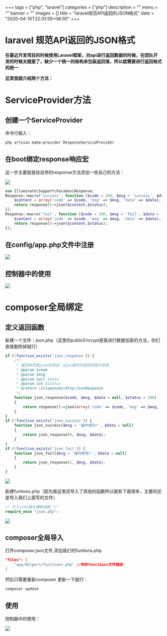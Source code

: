 +++
tags = ["php", "laravel"]
categories = ["php"]
description = ""
menu = ""
banner = ""
images = []
title = "laravel规范API返回的JSON格式"
date = "2020-04-10T22:01:59+08:00"
+++


# laravel 规范API返回的JSON格式

**在最近开发项目的时候使用Laravel框架，对api进行返回数据的时候，在团队开发的时候太随意了，缺少一个统一的结构来包装返回值，所以就需要进行返回格式的统一**

**这里我就介绍两个方法：**

# ServiceProvider方法

## 创建一个ServiceProvider

命令行输入：

```sh
php artisan make:provider ResponseServiceProvider
```

## 在boot绑定response响应宏

这一步主要就是给自带的response方法添加一些自己的方法：

![](https://gitee.com/coder2m/pic/raw/master/img/blog/2020/07/16/20200716220732.png)

```php
use Illuminate\Support\Facades\Response;
Response::macro('success', function ($code = 200, $msg = 'success', $data = '',$status = 200) {
    $content = array('code' => $code, 'msg' => $msg, 'data' => $data);
    return response()->json($content,$status);
});
Response::macro('fail', function ($code = 100, $msg = 'fail', $data = '',$status = 200) {
    $content = array('code' => $code, 'msg' => $msg, 'data' => $data);
    return response()->json($content,$status);
});

```

## 在config/app.php文件中注册

![](https://gitee.com/coder2m/pic/raw/master/img/blog/2020/07/16/20200716220817.png)


## 控制器中的使用

![](https://gitee.com/coder2m/pic/raw/master/img/blog/2020/07/16/20200716220846.png)


# composer全局绑定

## 定义返回函数

新建一个文件：json.php（这里的publicEncrypt是我进行数据加密的方法，你们直接删除掉就行）

```php
if (!function_exists('json_response')) {
    /**
     * 返回给页面json的信息，ajax操作时返回的提示信息
     * @param $code
     * @param $msg
     * @param null $data
     * @param int $status
     * @return \Illuminate\Http\JsonResponse
     */
    function json_response($code, $msg, $data = null, $status = 200)
    {
        return response()->json(array('code' => $code, 'msg' => $msg, 'data' => $data == null ? null : publicEncrypt($data)), $status);
    }
}
if (!function_exists('json_success')) {
    function json_success($msg = '操作成功!', $data = null)
    {
        return json_response(0, $msg, $data);
    }
}
if (!function_exists('json_fail')) {
    function json_fail($msg = '操作失败!', $data = null)
    {
        return json_response(1, $msg, $data);
    }
}

```
![](https://gitee.com/coder2m/pic/raw/master/img/blog/2020/07/16/20200716221718.png)


新建funtions.php（因为我这里还导入了其他的函数所以就有下面很多，主要的还是导入我们上面写的文件）

```php
/* 引入json相关辅助函数 */
require_once "json.php";

```

![](https://gitee.com/coder2m/pic/raw/master/img/blog/2020/07/16/20200716221853.png)


## composer全局导入

打开composer.json文件,添加我们的funtions.php

```json
"files": [
    "app/Helpers/functions.php" //你的functions文件路径
]

```

然后只需要重新composer 更新一下就行：

```php
composer update

```

## 使用

控制器中的使用：

![](https://gitee.com/coder2m/pic/raw/master/img/blog/2020/07/16/20200716222336.png)